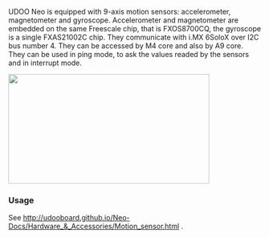 UDOO Neo is equipped with 9-axis motion sensors: accelerometer, magnetometer and gyroscope.
Accelerometer and magnetometer are embedded on the same Freescale chip, that is FXOS8700CQ, the gyroscope is a single FXAS21002C chip.
They communicate with i.MX 6SoloX over I2C bus number 4.
They can be accessed by M4 core and also by A9 core. They can be used in ping mode, to ask the values readed by the sensors and in interrupt mode.

<img style="width:400px; height:218px" src="../img/10_9axis_sch.png">

### Usage
See http://udooboard.github.io/Neo-Docs/Hardware_&_Accessories/Motion_sensor.html .


